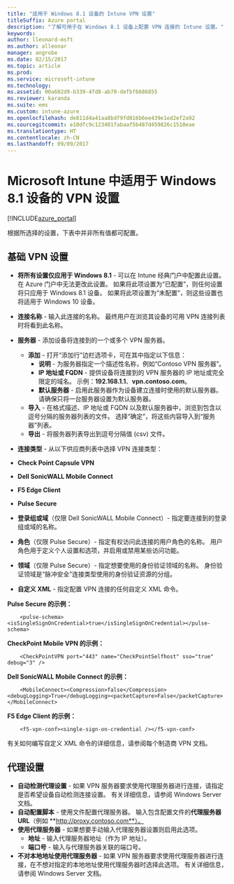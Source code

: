 ```yaml
---
title: "适用于 Windows 8.1 设备的 Intune VPN 设置"
titleSuffix: Azure portal
description: "了解可用于在 Windows 8.1 设备上配置 VPN 连接的 Intune 设置。"
keywords: 
author: lleonard-msft
ms.author: alleonar
manager: angrobe
ms.date: 02/15/2017
ms.topic: article
ms.prod: 
ms.service: microsoft-intune
ms.technology: 
ms.assetid: 00a602d9-b339-4fd8-ab70-defbf6686855
ms.reviewer: karanda
ms.suite: ems
ms.custom: intune-azure
ms.openlocfilehash: de811d4a41aa8bdf9fd016b6ee439e1ed2ef2a92
ms.sourcegitcommit: e10dfc9c123401fabaaf5b487d459826c1510eae
ms.translationtype: HT
ms.contentlocale: zh-CN
ms.lasthandoff: 09/09/2017
---
```

# <a name="vpn-settings-for-windows-81-devices-in-microsoft-intune"></a>Microsoft Intune 中适用于 Windows 8.1 设备的 VPN 设置

[!INCLUDE[azure_portal](./includes/azure_portal.md)]

根据所选择的设置，下表中并非所有值都可配置。

## <a name="base-vpn-settings"></a>基础 VPN 设置


- **将所有设置仅应用于 Windows 8.1** - 可以在 Intune 经典门户中配置此设置。 在 Azure 门户中无法更改此设置。 如果将此项设置为“已配置”，则任何设置将只应用于 Windows 8.1 设备。 如果将此项设置为“未配置”，则这些设置也将适用于 Windows 10 设备。
- **连接名称** - 输入此连接的名称。 最终用户在浏览其设备的可用 VPN 连接列表时将看到此名称。
- **服务器** - 添加设备将连接到的一个或多个 VPN 服务器。
    - **添加** - 打开“添加行”边栏选项卡，可在其中指定以下信息：
        - **说明** - 为服务器指定一个描述性名称，例如“Contoso VPN 服务器”。
        - **IP 地址或 FQDN** - 提供设备将连接到的 VPN 服务器的 IP 地址或完全限定的域名。 示例：**192.168.1.1**、**vpn.contoso.com**。
        - **默认服务器** - 启用此服务器作为设备建立连接时使用的默认服务器。 请确保只将一台服务器设置为默认服务器。
    - **导入** - 在格式描述、IP 地址或 FQDN 以及默认服务器中，浏览到包含以逗号分隔的服务器列表的文件。 选择“确定”，将这些内容导入到“服务器”列表。
    - **导出** - 将服务器列表导出到逗号分隔值 (csv) 文件。

- **连接类型** - 从以下供应商列表中选择 VPN 连接类型：
- **Check Point Capsule VPN**
- **Dell SonicWALL Mobile Connect**
-  **F5 Edge Client**
- **Pulse Secure**

<!--- **Fingerprint** (Check Point Capsule VPN only) - Specify a string (for example, "Contoso Fingerprint Code") that will be used to verify that the VPN server can be trusted. A fingerprint can be sent to the client so it knows to trust any server that presents the same fingerprint when connecting. If the device doesn’t already have the fingerprint, it will prompt the user to trust the VPN server that they are connecting to while showing the fingerprint. (The user manually verifies the fingerprint and chooses **trust** to connect.) --->

- **登录组或域**（仅限 Dell SonicWALL Mobile Connect）- 指定要连接到的登录组或域的名称。

- **角色**（仅限 Pulse Secure）- 指定有权访问此连接的用户角色的名称。 用户角色用于定义个人设置和选项，并启用或禁用某些访问功能。

- **领域**（仅限 Pulse Secure）- 指定想要使用的身份验证领域的名称。 身份验证领域是“脉冲安全”连接类型使用的身份验证资源的分组。


- **自定义 XML** - 指定配置 VPN 连接的任何自定义 XML 命令。

**Pulse Secure 的示例：**

```
    <pulse-schema><isSingleSignOnCredential>true</isSingleSignOnCredential></pulse-schema>

```

**CheckPoint Mobile VPN 的示例：**
```
    <CheckPointVPN port="443" name="CheckPointSelfhost" sso="true" debug="3" />

```

**Dell SonicWALL Mobile Connect 的示例：**
```
    <MobileConnect><Compression>false</Compression><debugLogging>True</debugLogging><packetCapture>False</packetCapture></MobileConnect>

```

**F5 Edge Client 的示例：**

```
    <f5-vpn-conf><single-sign-on-credential /></f5-vpn-conf>

```

有关如何编写自定义 XML 命令的详细信息，请参阅每个制造商 VPN 文档。


## <a name="proxy-settings"></a>代理设置

- **自动检测代理设置** - 如果 VPN 服务器要求使用代理服务器进行连接，请指定是否希望设备自动检测连接设置。 有关详细信息，请参阅 Windows Server 文档。
- **自动配置脚本** - 使用文件配置代理服务器。 输入包含配置文件的**代理服务器 URL**（例如 **http://proxy.contoso.com**）。
- **使用代理服务器** - 如果想要手动输入代理服务器设置则启用此选项。
    - **地址** - 输入代理服务器地址（作为 IP 地址）。
    - **端口号** - 输入与代理服务器关联的端口号。
- **不对本地地址使用代理服务器** - 如果 VPN 服务器要求使用代理服务器进行连接，在不想对指定的本地地址使用代理服务器时选择此选项。 有关详细信息，请参阅 Windows Server 文档。
